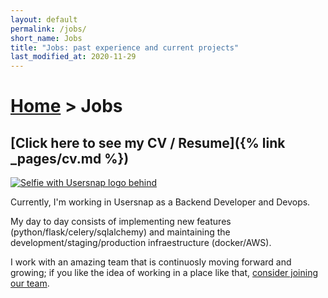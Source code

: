 ```yaml
---
layout: default
permalink: /jobs/
short_name: Jobs
title: "Jobs: past experience and current projects"
last_modified_at: 2020-11-29
---
```


<h1>
<a href="{% link _pages/index.md %}">Home</a>
>
Jobs
</h1>

## [Click here to see my CV / Resume]({% link _pages/cv.md %})

<a href="{% link _pages/cv.md %}">
    <img class="img-float-left" src="{% link assets/img/usersnap-selfie.jpg %}" alt="Selfie with Usersnap logo behind">
</a>

Currently, I\'m working in Usersnap as a Backend Developer and Devops.

My day to day consists of implementing new features (python/flask/celery/sqlalchemy) and maintaining the development/staging/production infraestructure (docker/AWS).

I work with an amazing team that is continuosly moving forward and growing; if you like the idea of working in a place like that, [consider joining our team](https://usersnap.com/jobs).
